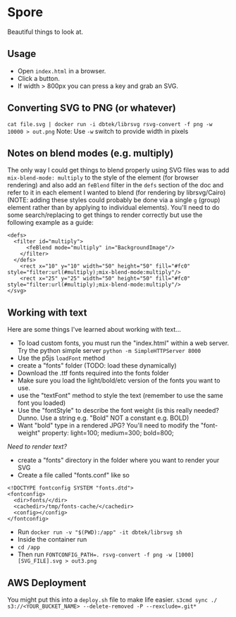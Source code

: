 # Spore

Beautiful things to look at.

## Usage
- Open `index.html` in a browser.
- Click a button.
- If width > 800px you can press a key and grab an SVG.

## Converting SVG to PNG (or whatever)
`cat file.svg | docker run -i dbtek/librsvg rsvg-convert -f png -w 10000 > out.png`
Note: Use `-w` switch to provide width in pixels

## Notes on blend modes (e.g. multiply)
The only way I could get things to blend properly using SVG files was to add `mix-blend-mode: multiply` to the style of the element (for browser rendering) and also add an `feBlend` filter in the `defs` section of the doc and refer to it in each element I wanted to blend (for rendering by librsvg/Cairo) (NOTE: adding these styles could probably  be done via a single `g` (group) element rather than by applying to individual elements). You'll need to do some search/replacing to get things to render correctly but use the following example as a guide:

```<svg version="1.1" xmlns="http://www.w3.org/2000/svg" xmlns:xlink="http://www.w3.org/1999/xlink">
<defs>
  <filter id="multiply">
      <feBlend mode="multiply" in="BackgroundImage"/>
    </filter>
  </defs>
    <rect x="10" y="10" width="50" height="50" fill="#fc0" style="filter:url(#multiply);mix-blend-mode:multiply"/>
    <rect x="25" y="25" width="50" height="50" fill="#fc0" style="filter:url(#multiply);mix-blend-mode:multiply"/>
</svg>
```


## Working with text
Here are some things I've learned about working with text...
- To load custom fonts, you must run the "index.html" within a web server. Try the python simple server `python -m SimpleHTTPServer 8000`
- Use the p5js `loadFont` method
- create a "fonts" folder (TODO: load these dynamically)
- Download the .ttf fonts required into the fonts folder
- Make sure you load the light/bold/etc version of the fonts you want to use.
- use the "textFont" method to style the text (remember to use the same font you loaded)
- Use the "fontStyle" to describe the font weight (is this really needed? Dunno. Use a string e.g. "Bold" NOT a constant e.g. BOLD)
- Want "bold" type in a rendered JPG? You'll need to modify the "font-weight" property: light=100; medium=300; bold=800;

*Need to render text?*
- create a "fonts" directory in the folder where you want to render your SVG
- Create a file called "fonts.conf" like so

```<?xml version="1.0"?>
<!DOCTYPE fontconfig SYSTEM "fonts.dtd">
<fontconfig>
  <dir>fonts/</dir>
  <cachedir>/tmp/fonts-cache/</cachedir>
  <config></config>
</fontconfig>
```

- Run `docker run -v "$(PWD):/app" -it dbtek/librsvg sh`
- Inside the container run
- `cd /app`
- Then run `FONTCONFIG_PATH=. rsvg-convert -f png -w [1000] [SVG_FILE].svg > out3.png`

## AWS Deployment
You might put this into a `deploy.sh` file to make life easier.
`s3cmd sync ./ s3://<YOUR_BUCKET_NAME> --delete-removed -P --rexclude=.git*`
